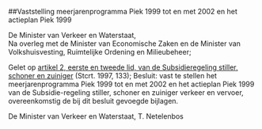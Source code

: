 <meta http-equiv='Content-Type' content='text/html; charset=utf-8' />

##Vaststelling meerjarenprogramma Piek 1999 tot en met 2002 en het actieplan Piek 1999

De Minister van Verkeer en Waterstaat,  
Na overleg met de Minister van Economische Zaken en de Minister van Volkshuisvesting, Ruimtelijke Ordening en Milieubeheer;

Gelet op [artikel 2, eerste en tweede lid, van de Subsidieregeling stiller, schoner en zuiniger](../../../../../../../../../../../../../../ministeriele-regeling/subsidieregeling/stiller/schoner/en/zuiniger/BWBR0008783/README.md) (Stcrt. 1997, 133);
Besluit:     vast te stellen het meerjarenprogramma Piek 1999 tot en met 2002 en het actieplan Piek 1999 van de Subsidie-regeling stiller, schoner en zuiniger verkeer en vervoer, overeenkomstig de bij dit besluit gevoegde bijlagen.     

De 
Minister van Verkeer en Waterstaat, 
T. Netelenbos      
